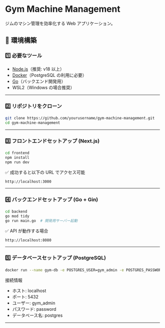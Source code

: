 # Gym Machine Management

ジムのマシン管理を効率化する Web アプリケーション。

## 📌 環境構築

### 1️⃣ 必要なツール

- [Node.js](https://nodejs.org/)（推奨: v18 以上）
- [Docker](https://www.docker.com/)（PostgreSQL の利用に必要）
- [Go](https://go.dev/)（バックエンド開発用）
- WSL2（Windows の場合推奨）

---

### 2️⃣ リポジトリをクローン

```sh
git clone https://github.com/yourusername/gym-machine-management.git
cd gym-machine-management
```

---

### 3️⃣ フロントエンドセットアップ (Next.js)

```sh
cd frontend
npm install
npm run dev
```

✅ 成功すると以下の URL でアクセス可能

```
http://localhost:3000
```

---

### 4️⃣ バックエンドセットアップ (Go + Gin)

```sh
cd backend
go mod tidy
go run main.go  # 開発用サーバー起動

```

✅ API が動作する場合

```
http://localhost:8080
```

---

### 5️⃣ データベースセットアップ (PostgreSQL)

```sh
docker run --name gym-db -e POSTGRES_USER=gym_admin -e POSTGRES_PASSWORD=password -p 5432:5432 -d postgres
```

接続情報

- ホスト: localhost
- ポート: 5432
- ユーザー: gym_admin
- パスワード: password
- データベース名: postgres

---
